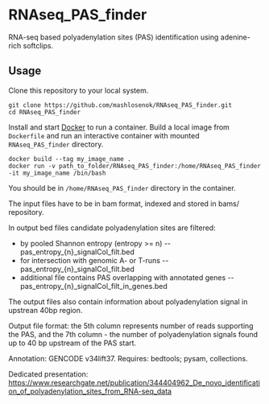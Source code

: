 # RNAseq_PAS_finder
RNA-seq based polyadenylation sites (PAS) identification using adenine-rich softclips.

## Usage

Clone this repository to your local system.
```
git clone https://github.com/mashlosenok/RNAseq_PAS_finder.git
cd RNAseq_PAS_finder
```
Install and start [Docker](https://docs.docker.com/get-docker/) to run a container. 
Build a local image from `Dockerfile` and run an interactive container with mounted `RNAseq_PAS_finder` directory.
```
docker build --tag my_image_name .
docker run -v path_to_folder/RNAseq_PAS_finder:/home/RNAseq_PAS_finder -it my_image_name /bin/bash
```
You should be in `/home/RNAseq_PAS_finder` directory in the container. 



The input files have to be in bam format, indexed and stored in bams/ repository.

In output bed files candidate polyadenylation sites are filtered: 
  -  by pooled Shannon entropy (entropy >= n) -- pas_entropy_{n}_signalCol_filt.bed
  -  for intersection with genomic A- or T-runs -- pas_entropy_{n}_signalCol_filt.bed
  -  additional file contains PAS overlapping with annotated genes -- pas_entropy_{n}_signalCol_filt_in_genes.bed

The output files also contain information about polyadenylation signal in upstrean 40bp region.

Output file format: the 5th column represents number of reads supporting the PAS, and the 7th column - the number of polyadenylation signals found up to 40 bp upstream of the PAS start. 

Annotation: GENCODE v34lift37. 
Requires: bedtools; pysam, collections.

Dedicated presentation:
https://www.researchgate.net/publication/344404962_De_novo_identification_of_polyadenylation_sites_from_RNA-seq_data
